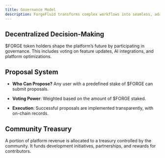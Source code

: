```yaml
---
title: Governance Model
description: ForgeFluid transforms complex workflows into seamless, adaptive processes using advanced AI technologies, enabling efficient computational task management across diverse environments.
---
```


## Decentralized Decision-Making

$FORGE token holders shape the platform’s future by participating in governance. This includes voting on feature updates, AI integrations, and platform optimizations.

## Proposal System

- **Who Can Propose?** Any user with a predefined stake of $FORGE can submit proposals.

- **Voting Power**: Weighted based on the amount of $FORGE staked.

- **Execution**: Successful proposals are implemented transparently, with on-chain records.

## Community Treasury

A portion of platform revenue is allocated to a treasury controlled by the community. It funds development initiatives, partnerships, and rewards for contributors.
